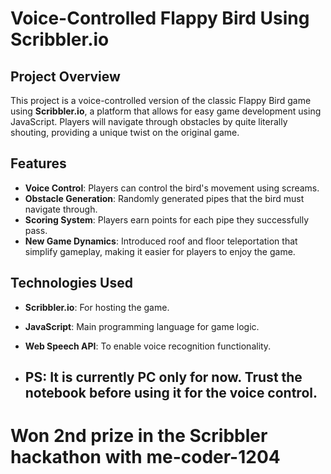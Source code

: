 # Voice-Controlled Flappy Bird Using Scribbler.io

## Project Overview

This project is a voice-controlled version of the classic Flappy Bird game using **Scribbler.io**, a platform that allows for easy game development using JavaScript. Players will navigate through obstacles by quite literally shouting, providing a unique twist on the original game.

## Features

- **Voice Control**: Players can control the bird's movement using screams.
- **Obstacle Generation**: Randomly generated pipes that the bird must navigate through.
- **Scoring System**: Players earn points for each pipe they successfully pass.
- **New Game Dynamics**: Introduced roof and floor teleportation that simplify gameplay, making it easier for players to enjoy the game.

## Technologies Used

- **Scribbler.io**: For hosting the game.
- **JavaScript**: Main programming language for game logic.
- **Web Speech API**: To enable voice recognition functionality.

- ## PS: It is currently PC only for now. Trust the notebook before using it for the voice control.
# Won 2nd prize in the Scribbler hackathon with me-coder-1204
